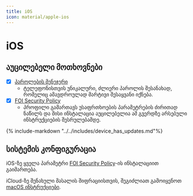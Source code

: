 ```yaml
---
title: iOS
icon: material/apple-ios
---
```


# iOS

## აუცილებელი მოთხოვნები

- [x] [პაროლების მენეჯერი](passwords.md)
    - ტელეფონისთვის უნიკალური, ძლიერი პაროლის შესანახად, რომელიც ამავდროულად მარტივი შესაყვანი
      იქნება.
- [x] [FOI Security Policy](../policies/index.md)
    - პროფილი გამართავს უსაფრთხოების პარამეტრების ძირითად ნაწილს და მისი ინსტალაცია
      აუცილებელია ამ გვერდზე არსებული ინსტრუქციების შესრულებამდე.


{% include-markdown "../../includes/device_has_updates.md"%}

## სისტემის კონფიგურაცია

iOS-ზე ყველა პარამეტრი [FOI Security Policy](../policies/index.md)-ის ინსტალაციით გაიმართება.

iCloud-ზე შენახული მასალის შიფრაციისთვის, შეგიძლიათ გამოიყენოთ [macOS ინსტრუქციები](macos.md#icloud).